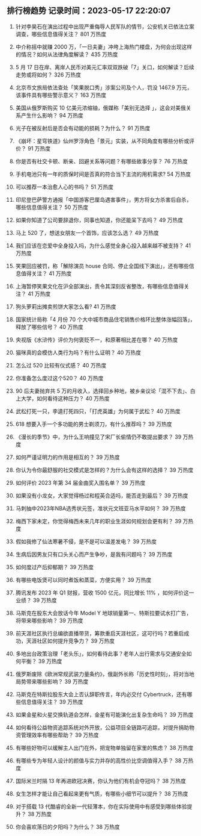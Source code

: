 
## 排行榜趋势 记录时间：2023-05-17 22:20:07
  
  1. 针对李昊石在演出过程中出现严重侮辱人民军队的情节，公安机关已依法立案调查，哪些信息值得关注？ 801 万热度
    
  2. 中介称摇中就赚 2000 万，「一日夫妻」冲垮上海热门楼盘，为何会出现这样的情况？如何从法律角度解读？ 435 万热度
    
  3. 5 月 17 日在岸、离岸人民币对美元汇率双双跌破「7」关口，如何解读？后续走势或将如何？ 326 万热度
    
  4. 北京市文旅局依法查处「笑果脱口秀」涉案公司及个人，罚没 1467.9 万元，该事件具有哪些警示意义？ 163 万热度
    
  5. 美国从俄罗斯购买 10 亿美元浓缩铀，俄媒称「美别无选择 」，这会对美俄关系产生什么影响？ 94 万热度
    
  6. 光子在被反射后是否会有动能的损耗？为什么？ 91 万热度
    
  7. 《崩坏：星穹铁道》仙州罗浮角色「景元」实装，从不同角度有哪些分析或评价？ 91 万热度
    
  8. 你是否有社交卡顿、断亲、回避关系等问题？有哪些故事分享？ 76 万热度
    
  9. 手机电池只有一年的质保时间是否真的符合当下主流的用机需求? 54 万热度
    
  10. 可以推荐一本治愈人心的书吗？ 51 万热度
    
  11. 印尼登巴萨警方通报「中国游客巴厘岛遇害事件」，男方将女方杀害后自杀，哪些信息值得关注？ 50 万热度
    
  12. 如果你知道了公司要辞退你，同事也知道，你还能呆下去吗？ 49 万热度
    
  13. 马上 520 了，想送女朋友一个首饰，应该怎么选？ 49 万热度
    
  14. 我们应该在恋爱中全身投入吗，为什么感觉全身心投入越来越不被支持？ 41 万热度
    
  15. 笑果回应被罚，称「解除演员 house 合同、停止全国线下演出」，还有哪些信息值得关注？ 41 万热度
    
  16. 上海暂停笑果文化在沪全部演出，责令其深刻反省整改，有哪些信息值得关注？ 41 万热度
    
  17. 狗头萝莉出摊卖煎饼大家怎么看? 41 万热度
    
  18. 国家统计局称「4 月份 70 个大中城市商品住宅销售价格环比整体涨幅回落」，释放了哪些信号？ 40 万热度
    
  19. 央视版《水浒传》评价为何褒贬不一，和原著相比差在哪？ 40 万热度
    
  20. 猫咪真的会模仿人类行为吗？有什么证明？ 40 万热度
    
  21. 怎么过 520 比较有仪式感？ 40 万热度
    
  22. 你准备怎么度过这个520？ 40 万热度
    
  23. 90 后夫妻抛弃共 5 万的月收入，选择回乡种地，被乡亲议论「混不下去」、白上大学，如何看待这种压力？ 40 万热度
    
  24. 武松打死一只，李逵打死四只，「打虎英雄」为何属于武松？ 40 万热度
    
  25. 618 想要入手一个多功能的男士剃须刀，有什么推荐吗？ 39 万热度
    
  26. 《漫长的季节》中，为什么王响撞见了宋厂长偷情仍不敢提出要求？ 39 万热度
    
  27. 如何严谨证明力的作用是相互的？ 39 万热度
    
  28. 你认为令你最舒服的社交模式是怎样的？为什么会有这样的选择？ 39 万热度
    
  29. 如何评价 2023 年第 34 届金曲奖入围名单？ 39 万热度
    
  30. 如果没有小龙女，大家觉得杨过和程英合适吗，能否走到最后？ 39 万热度
    
  31. 马刺抽中2023年NBA选秀状元签，准状元文班亚马水平如何？ 39 万热度
    
  32. 梅西下家未定，你觉得梅西未来几年的职业生涯如何规划会更有利？ 39 万热度
    
  33. 假如我修了仙法寒暑不侵，是不是可以温差发电？ 39 万热度
    
  34. 生病后因男友只有口头关心而产生争吵，是我有问题吗？ 39 万热度
    
  35. 如何度过产后抑郁期？ 39 万热度
    
  36. 有哪些电饭煲可以同时煮饭和蒸菜，方便实用？ 39 万热度
    
  37. 腾讯发布 2023 年 Q1 财报，营收 1500 亿元，同比增长 11% ，如何评价这一业绩？ 39 万热度
    
  38. 马斯克在股东大会放话今年 Model Y 地球销量第一、特斯拉要试水打广告，将带来哪些影响？ 39 万热度
    
  39. 前天涯社区执行总编欲直播带货，筹款重启天涯社区，这可行吗？若重启成功，天涯社区如何提升竞争力？ 39 万热度
    
  40. 多地出台政策治理「老头乐」，如何看待此事？老年人出行需求与交通安全如何平衡？ 39 万热度
    
  41. 俄罗斯废除《欧洲常规武装力量条约》，俄副外长称「历史性时刻」，将对当地局势带来哪些影响？ 39 万热度
    
  42. 马斯克在特斯拉股东大会上否认辞职传言，年内必交付 Cybertruck，还有哪些信息值得关注？ 39 万热度
    
  43. 如果金星和火星交换轨道会怎样，金星有可能演化出复杂生命吗？ 39 万热度
    
  44. 如何看待公益物资追踪系统对外开放，公益项目全链路可追踪，对提升捐助物资管理效率有哪些帮助？ 39 万热度
    
  45. 有哪些好物可以缓解主人出门在外，把宠物单独留在家里的焦虑？ 38 万热度
    
  46. 有哪些专为年轻人设计的颜值与实力并存的高性价比空调值得入手？ 38 万热度
    
  47. 国际米兰时隔 13 年再进欧冠决赛，你认为他们有机会夺冠吗？ 38 万热度
    
  48. 女生怎样才能让自己看起来更有气质，有哪些小细节可以提升？ 38 万热度
    
  49. 对于搭载 13 代酷睿的全新一代轻薄本，你在实际使用中有感受到哪些体验提升？ 38 万热度
    
  50. 你会喜欢落日的夕阳吗？为什么？ 38 万热度
    